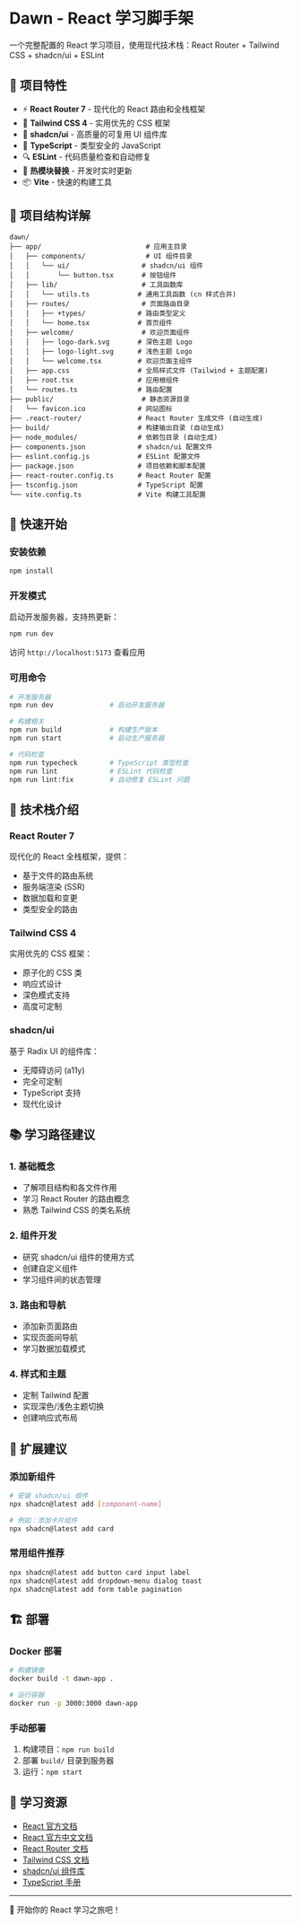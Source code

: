 # Dawn - React 学习脚手架

一个完整配置的 React 学习项目，使用现代技术栈：React Router + Tailwind CSS + shadcn/ui + ESLint

## 🎯 项目特性

- ⚡️ **React Router 7** - 现代化的 React 路由和全栈框架
- 🎨 **Tailwind CSS 4** - 实用优先的 CSS 框架
- 🧩 **shadcn/ui** - 高质量的可复用 UI 组件库
- 📝 **TypeScript** - 类型安全的 JavaScript
- 🔍 **ESLint** - 代码质量检查和自动修复
- 🔄 **热模块替换** - 开发时实时更新
- 📦 **Vite** - 快速的构建工具

## 📁 项目结构详解

```
dawn/
├── app/                          # 应用主目录
│   ├── components/               # UI 组件目录
│   │   └── ui/                  # shadcn/ui 组件
│   │       └── button.tsx       # 按钮组件
│   ├── lib/                     # 工具函数库
│   │   └── utils.ts            # 通用工具函数 (cn 样式合并)
│   ├── routes/                  # 页面路由目录
│   │   ├── +types/             # 路由类型定义
│   │   └── home.tsx            # 首页组件
│   ├── welcome/                 # 欢迎页面组件
│   │   ├── logo-dark.svg       # 深色主题 Logo
│   │   ├── logo-light.svg      # 浅色主题 Logo
│   │   └── welcome.tsx         # 欢迎页面主组件
│   ├── app.css                 # 全局样式文件 (Tailwind + 主题配置)
│   ├── root.tsx                # 应用根组件
│   └── routes.ts               # 路由配置
├── public/                      # 静态资源目录
│   └── favicon.ico             # 网站图标
├── .react-router/              # React Router 生成文件 (自动生成)
├── build/                      # 构建输出目录 (自动生成)
├── node_modules/               # 依赖包目录 (自动生成)
├── components.json             # shadcn/ui 配置文件
├── eslint.config.js            # ESLint 配置文件
├── package.json                # 项目依赖和脚本配置
├── react-router.config.ts      # React Router 配置
├── tsconfig.json               # TypeScript 配置
└── vite.config.ts              # Vite 构建工具配置
```

## 🚀 快速开始

### 安装依赖

```bash
npm install
```

### 开发模式

启动开发服务器，支持热更新：

```bash
npm run dev
```

访问 `http://localhost:5173` 查看应用

### 可用命令

```bash
# 开发服务器
npm run dev              # 启动开发服务器

# 构建相关
npm run build            # 构建生产版本
npm run start            # 启动生产服务器

# 代码检查
npm run typecheck        # TypeScript 类型检查
npm run lint             # ESLint 代码检查
npm run lint:fix         # 自动修复 ESLint 问题
```

## 🎨 技术栈介绍

### React Router 7
现代化的 React 全栈框架，提供：
- 基于文件的路由系统
- 服务端渲染 (SSR)
- 数据加载和变更
- 类型安全的路由

### Tailwind CSS 4
实用优先的 CSS 框架：
- 原子化的 CSS 类
- 响应式设计
- 深色模式支持
- 高度可定制

### shadcn/ui
基于 Radix UI 的组件库：
- 无障碍访问 (a11y)
- 完全可定制
- TypeScript 支持
- 现代化设计

## 📚 学习路径建议

### 1. 基础概念
- 了解项目结构和各文件作用
- 学习 React Router 的路由概念
- 熟悉 Tailwind CSS 的类名系统

### 2. 组件开发
- 研究 shadcn/ui 组件的使用方式
- 创建自定义组件
- 学习组件间的状态管理

### 3. 路由和导航
- 添加新页面路由
- 实现页面间导航
- 学习数据加载模式

### 4. 样式和主题
- 定制 Tailwind 配置
- 实现深色/浅色主题切换
- 创建响应式布局

## 🔧 扩展建议

### 添加新组件
```bash
# 安装 shadcn/ui 组件
npx shadcn@latest add [component-name]

# 例如：添加卡片组件
npx shadcn@latest add card
```

### 常用组件推荐
```bash
npx shadcn@latest add button card input label
npx shadcn@latest add dropdown-menu dialog toast
npx shadcn@latest add form table pagination
```

## 🏗️ 部署

### Docker 部署
```bash
# 构建镜像
docker build -t dawn-app .

# 运行容器
docker run -p 3000:3000 dawn-app
```

### 手动部署
1. 构建项目：`npm run build`
2. 部署 `build/` 目录到服务器
3. 运行：`npm start`

## 📖 学习资源

- [React 官方文档](https://react.dev/)
- [React 官方中文文档](https://zh-hans.react.dev/)
- [React Router 文档](https://reactrouter.com/)
- [Tailwind CSS 文档](https://tailwindcss.com/)
- [shadcn/ui 组件库](https://ui.shadcn.com/)
- [TypeScript 手册](https://www.typescriptlang.org/docs/)

---

🎉 开始你的 React 学习之旅吧！
